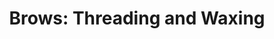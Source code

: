---
title: "Brows: Threading and Waxing"
url: /saratoga-springs/brows-threading-and-waxing/
shop: beauty
---